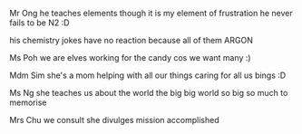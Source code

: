 Mr Ong
he teaches elements
though it is my element of frustration
he never fails to be N2 :D


his chemistry jokes 
have no reaction
because all of them
ARGON


Ms Poh
we are elves
working for the candy
cos we want many :)



Mdm Sim
she's a mom
helping with all our things
caring for all us bings :D



Ms Ng
she teaches us about the world
the big big world
so big
so much to memorise 


Mrs Chu
we consult
she divulges
mission accomplished





